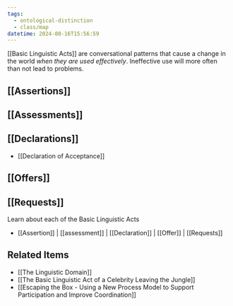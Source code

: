 ```yaml
---
tags:
  - ontological-distinction
  - class/map
datetime: 2024-08-16T15:56:59
---
```

[[Basic Linguistic Acts]] are conversational patterns that cause a change in the world *when they are used effectively*. Ineffective use will more often than not lead to problems.

## [[Assertions]]

## [[Assessments]]

## [[Declarations]]
- [[Declaration of Acceptance]]

## [[Offers]]

## [[Requests]]
Learn about each of the Basic Linguistic Acts
- [[Assertion]] | [[assessment]] | [[Declaration]] | [[Offer]] | [[Requests]]

## Related Items
- [[The Linguistic Domain]]
- [[The Basic Linguistic Act of a Celebrity Leaving the Jungle]]
- [[Escaping the Box - Using a New Process Model to Support Participation and Improve Coordination]]